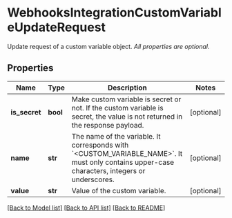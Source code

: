 # WebhooksIntegrationCustomVariableUpdateRequest

Update request of a custom variable object. _All properties are optional._

## Properties

| Name          | Type     | Description                                                                                                                                                   | Notes      |
| ------------- | -------- | ------------------------------------------------------------------------------------------------------------------------------------------------------------- | ---------- |
| **is_secret** | **bool** | Make custom variable is secret or not. If the custom variable is secret, the value is not returned in the response payload.                                   | [optional] |
| **name**      | **str**  | The name of the variable. It corresponds with &#x60;&lt;CUSTOM_VARIABLE_NAME&gt;&#x60;. It must only contains upper-case characters, integers or underscores. | [optional] |
| **value**     | **str**  | Value of the custom variable.                                                                                                                                 | [optional] |

[[Back to Model list]](README.md#documentation-for-models) [[Back to API list]](README.md#documentation-for-api-endpoints) [[Back to README]](README.md)
